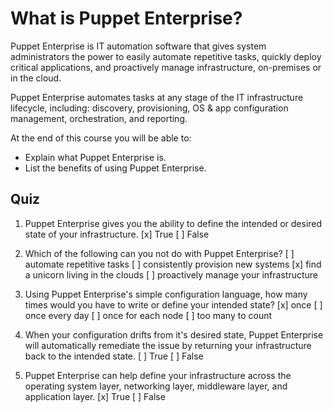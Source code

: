 # What is Puppet Enterprise?

Puppet Enterprise is IT automation software that gives system administrators the power to easily automate repetitive tasks, quickly deploy critical applications, and proactively manage infrastructure, on-premises or in the cloud.

Puppet Enterprise automates tasks at any stage of the IT infrastructure lifecycle, including: discovery, provisioning, OS & app configuration management, orchestration, and reporting.

At the end of this course you will be able to:

* Explain what Puppet Enterprise is.
* List the benefits of using Puppet Enterprise.

## Quiz

1. Puppet Enterprise gives you the ability to define the intended or desired state of your infrastructure.
[x] True
[ ] False

2. Which of the following can you not do with Puppet Enterprise?
[ ] automate repetitive tasks
[ ] consistently provision new systems
[x] find a unicorn living in the clouds
[ ] proactively manage your infrastructure

3. Using Puppet Enterprise's simple configuration language, how many times would you have to write or define your intended state?
[x] once
[ ] once every day
[ ] once for each node
[ ] too many to count

4. When your configuration drifts from it's desired state, Puppet Enterprise will automatically remediate the issue by returning your infrastructure back to the intended state.
[ ] True
[ ] False

5. Puppet Enterprise can help define your infrastructure across the operating system layer, networking layer, middleware layer, and application layer.
[x] True
[ ] False
